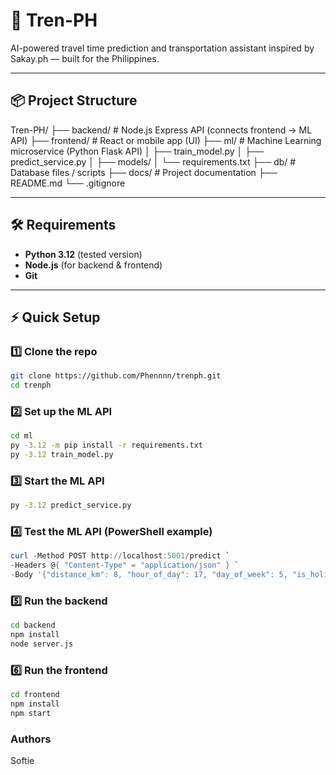 # 🚄 Tren-PH

AI-powered travel time prediction and transportation assistant inspired by Sakay.ph — built for the Philippines.

---

## 📦 Project Structure

Tren-PH/
├── backend/ # Node.js Express API (connects frontend → ML API)
├── frontend/ # React or mobile app (UI)
├── ml/ # Machine Learning microservice (Python Flask API)
│ ├── train_model.py
│ ├── predict_service.py
│ ├── models/
│ └── requirements.txt
├── db/ # Database files / scripts
├── docs/ # Project documentation
├── README.md
└── .gitignore

---

## 🛠 Requirements

- **Python 3.12** (tested version)
- **Node.js** (for backend & frontend)
- **Git**

---

## ⚡ Quick Setup

### 1️⃣ Clone the repo

```bash
git clone https://github.com/Phennnn/trenph.git
cd trenph
```

### 2️⃣ Set up the ML API

```bash
cd ml
py -3.12 -m pip install -r requirements.txt
py -3.12 train_model.py
```

### 3️⃣ Start the ML API

```bash
py -3.12 predict_service.py
```

### 4️⃣ Test the ML API (PowerShell example)

```powershell
curl -Method POST http://localhost:5001/predict `
-Headers @{ "Content-Type" = "application/json" } `
-Body '{"distance_km": 8, "hour_of_day": 17, "day_of_week": 5, "is_holiday": 0, "weather_idx": 1, "crowd_level": 0.8}'
```

### 5️⃣ Run the backend

```bash
cd backend
npm install
node server.js
```

### 6️⃣ Run the frontend

```bash
cd frontend
npm install
npm start
```

### Authors

Softie
